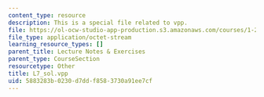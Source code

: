 ```yaml
---
content_type: resource
description: This is a special file related to vpp.
file: https://ol-ocw-studio-app-production.s3.amazonaws.com/courses/1-264j-database-internet-and-systems-integration-technologies-fall-2013/5883283b0230d7ddf8583730a91ee7cf_L7_sol.vpp
file_type: application/octet-stream
learning_resource_types: []
parent_title: Lecture Notes & Exercises
parent_type: CourseSection
resourcetype: Other
title: L7_sol.vpp
uid: 5883283b-0230-d7dd-f858-3730a91ee7cf
---
```

